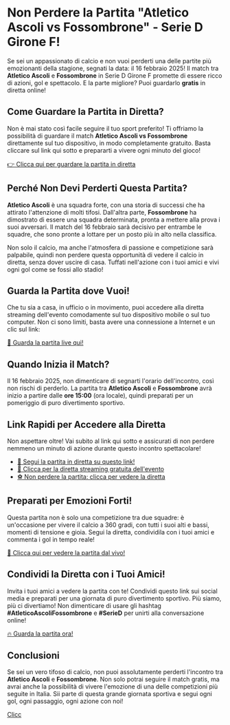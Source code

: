 # Non Perdere la Partita "Atletico Ascoli vs Fossombrone" - Serie D Girone F!

Se sei un appassionato di calcio e non vuoi perderti una delle partite più emozionanti della stagione, segnati la data: il 16 febbraio 2025! Il match tra **Atletico Ascoli** e **Fossombrone** in Serie D Girone F promette di essere ricco di azioni, gol e spettacolo. E la parte migliore? Puoi guardarlo **gratis** in diretta online!

## Come Guardare la Partita in Diretta?

Non è mai stato così facile seguire il tuo sport preferito! Ti offriamo la possibilità di guardare il match **Atletico Ascoli vs Fossombrone** direttamente sul tuo dispositivo, in modo completamente gratuito. Basta cliccare sul link qui sotto e prepararti a vivere ogni minuto del gioco!

[👉 Clicca qui per guardare la partita in diretta](https://tinyurl.com/livestreamfreeo?st=Atletico+Ascoli+vs+Fossombrone&si=gh)

## Perché Non Devi Perderti Questa Partita?

**Atletico Ascoli** è una squadra forte, con una storia di successi che ha attirato l'attenzione di molti tifosi. Dall'altra parte, **Fossombrone** ha dimostrato di essere una squadra determinata, pronta a mettere alla prova i suoi avversari. Il match del 16 febbraio sarà decisivo per entrambe le squadre, che sono pronte a lottare per un posto più in alto nella classifica.

Non solo il calcio, ma anche l'atmosfera di passione e competizione sarà palpabile, quindi non perdere questa opportunità di vedere il calcio in diretta, senza dover uscire di casa. Tuffati nell'azione con i tuoi amici e vivi ogni gol come se fossi allo stadio!

## Guarda la Partita dove Vuoi!

Che tu sia a casa, in ufficio o in movimento, puoi accedere alla diretta streaming dell'evento comodamente sul tuo dispositivo mobile o sul tuo computer. Non ci sono limiti, basta avere una connessione a Internet e un clic sul link:

[👀 Guarda la partita live qui!](https://tinyurl.com/livestreamfreeo?st=Atletico+Ascoli+vs+Fossombrone&si=gh)

## Quando Inizia il Match?

Il 16 febbraio 2025, non dimenticare di segnarti l'orario dell'incontro, così non rischi di perderlo. La partita tra **Atletico Ascoli** e **Fossombrone** avrà inizio a partire dalle **ore 15:00** (ora locale), quindi preparati per un pomeriggio di puro divertimento sportivo.

## Link Rapidi per Accedere alla Diretta

Non aspettare oltre! Vai subito al link qui sotto e assicurati di non perdere nemmeno un minuto di azione durante questo incontro spettacolare!

- [🔴 Segui la partita in diretta su questo link!](https://tinyurl.com/livestreamfreeo?st=Atletico+Ascoli+vs+Fossombrone&si=gh)
- [📲 Clicca per la diretta streaming gratuita dell'evento](https://tinyurl.com/livestreamfreeo?st=Atletico+Ascoli+vs+Fossombrone&si=gh)
- [⚽ Non perdere la partita: clicca per vedere la diretta](https://tinyurl.com/livestreamfreeo?st=Atletico+Ascoli+vs+Fossombrone&si=gh)

## Preparati per Emozioni Forti!

Questa partita non è solo una competizione tra due squadre: è un'occasione per vivere il calcio a 360 gradi, con tutti i suoi alti e bassi, momenti di tensione e gioia. Segui la diretta, condividila con i tuoi amici e commenta i gol in tempo reale!

[🚨 Clicca qui per vedere la partita dal vivo!](https://tinyurl.com/livestreamfreeo?st=Atletico+Ascoli+vs+Fossombrone&si=gh)

## Condividi la Diretta con i Tuoi Amici!

Invita i tuoi amici a vedere la partita con te! Condividi questo link sui social media e preparati per una giornata di puro divertimento sportivo. Più siamo, più ci divertiamo! Non dimenticare di usare gli hashtag **#AtleticoAscoliFossombrone** e **#SerieD** per unirti alla conversazione online!

[🔥 Guarda la partita ora!](https://tinyurl.com/livestreamfreeo?st=Atletico+Ascoli+vs+Fossombrone&si=gh)

## Conclusioni

Se sei un vero tifoso di calcio, non puoi assolutamente perderti l'incontro tra **Atletico Ascoli** e **Fossombrone**. Non solo potrai seguire il match gratis, ma avrai anche la possibilità di vivere l'emozione di una delle competizioni più seguite in Italia. Sii parte di questa grande giornata sportiva e segui ogni gol, ogni passaggio, ogni azione con noi!

[Clicc](https://tinyurl.com/livestreamfreeo?st=Atletico+Ascoli+vs+Fossombrone&si=gh)
